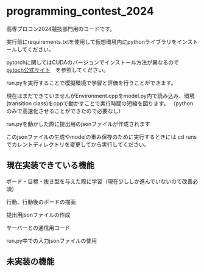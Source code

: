 # programming_contest_2024

高専プロコン2024競技部門用のコードです。

実行前にrequirements.txtを使用して仮想環境内にpythonライブラリをインストールしてください。

pytorchに関してはCUDAのバージョンでインストール方法が異なるので　[pytoch公式サイト](https://pytorch.org/get-started/locally/)　を参照してください。

run.pyを実行することで模擬環境で学習と評価を行うことができます。

現在はまだできていませんがEnvironment.cppをmodel.py内で読み込み、環境(transition class)をcppで動かすことで実行時間の短縮を図ります。
（pythonのみで高速化させることができたので必要なし）

run.pyを動かした際に提出用のjsonファイルが作成されます

このjsonファイルの生成やmodelの重み保存のために実行するときには cd runs でカレントディレクトリを変更してから実行してください。

## 現在実装できている機能
ボード・目標・抜き型を与えた際に学習（現在少ししか進んでいないので改善必須）
 
行動、行動後のボードの描画
  
提出用jsonファイルの作成

サーバーとの通信用コード

run.py中での入力jsonファイルの使用

## 未実装の機能
